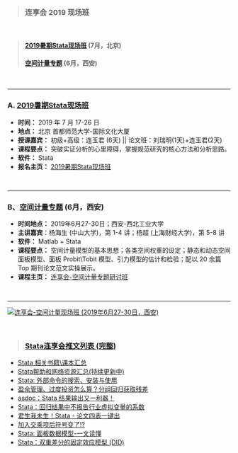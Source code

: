 



&emsp;
---
> ### 连享会 2019 现场班

&emsp;


> #### [2019暑期Stata现场班](https://gitee.com/arlionn/Course/blob/master/2019%E6%9A%91%E6%9C%9FStata%E7%8E%B0%E5%9C%BA%E7%8F%AD.md) (7月，北京)    
> #### [空间计量专题](https://gitee.com/arlionn/Course/blob/master/Spatial.md) (6月，西安)


&emsp;

---
### A. [2019暑期Stata现场班](https://gitee.com/arlionn/Course/blob/master/2019%E6%9A%91%E6%9C%9FStata%E7%8E%B0%E5%9C%BA%E7%8F%AD.md) 

- **时间：** 2019 年 7 月 17-26 日    
- **地点：** 北京 首都师范大学-国际文化大厦    
- **授课嘉宾：** 初级+高级：连玉君 (6天)  ||  论文班：刘瑞明(1天)+连玉君(2天)
- **课程要点：** 突破实证分析的心里障碍，掌握规范研究的核心方法和分析思路。
- **软件：** Stata
- **报名主页：** [2019暑期Stata现场班](http://www.peixun.net/view/1224.html) 


&emsp;

---
### B、[空间计量专题](https://gitee.com/arlionn/Course/blob/master/Spatial.md) (6月，西安)
- **时间地点：** 2019年6月27-30日；西安-西北工业大学
- **主讲嘉宾**：杨海生 (中山大学)，第 1-4 讲；杨超 (上海财经大学)，第 5-8 讲
- **软件：** Matlab + Stata
- **课程要点：** 空间计量模型的基本思想；各类空间权重的设定；静态和动态空间面板模型、面板 Probit\Tobit 模型、引力模型的估计和检验；配以 20 余篇 Top 期刊论文范文实操展示。   
- **课程主页：** [连享会-空间计量专题研讨班](https://gitee.com/arlionn/Course/blob/master/Spatial.md) 


&emsp;


---

[![连享会-空间计量现场班 (2019年6月27-30日，西安)](https://gitee.com/uploads/images/2019/0425/110649_b7c725a4_1522177.jpeg "连享会-空间计量现场班 (2019年6月27-30日，西安)")](https://gitee.com/arlionn/Course/blob/master/Spatial.md)


&emsp;

> ### [Stata连享会推文列表 (完整)](https://www.jianshu.com/p/de82fdc2c18a)

- [Stata 相关书籍\课本汇总](https://link.zhihu.com/?target=http%3A//www.jianshu.com/p/f1c4b8762709)
- [Stata帮助和网络资源汇总(持续更新中)](https://link.zhihu.com/?target=http%3A//www.jianshu.com/p/c723bb0dbf98)
- [Stata: 外部命令的搜索、安装与使用](http://www.jianshu.com/p/9b8ecf8f332e)
- [盈余管理、过度投资怎么算？分组回归获取残差](https://www.jianshu.com/p/73bc73a87d6c)
- [asdoc：Stata 结果输出又一利器！](http://www.jianshu.com/p/e4ddcd06f8ae)
- [Stata：回归结果中不报告行业虚拟变量的系数](https://www.jianshu.com/p/85f09d645862)
- [君生我未生！Stata - 论文四表一键出](https://link.zhihu.com/?target=http%3A//www.jianshu.com/p/97c4f291ee1e)
- [加入交乘项后符号变了!?](http://www.jianshu.com/p/953f30f39195)
- [Stata: 面板数据模型-一文读懂](http://www.jianshu.com/p/e103270ce674)
- [Stata：双重差分的固定效应模型 (DID)](https://www.jianshu.com/p/e97c1dc05c2c)
